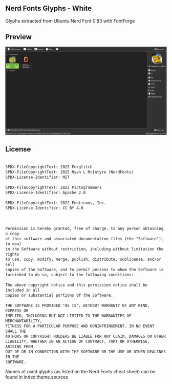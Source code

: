 <!--
SPDX-FileCopyrightText: 2025 Furglitch

SPDX-License-Identifier: MIT
-->

Nerd Fonts Glyphs - White
---
Glyphs extracted from Ubuntu Nerd Font 0.83 with FontForge

## Preview
![Main Screen Preview](./preview.png)

## License
```

SPDX-FileCopyrightText: 2025 Furglitch
SPDX-FileCopyrightText: 2025 Ryan L McIntyre (NerdFonts)
SPDX-License-Identifier: MIT

SPDX-FileCopyrightText: 2022 Pictogrammers 
SPDX-License-Identifier: Apache 2.0

SPDX-FileCopyrightText: 2022 Fonticons, Inc. 
SPDX-License-Identifier: CC BY 4.0



Permission is hereby granted, free of charge, to any person obtaining a copy
of this software and associated documentation files (the "Software"), to deal
in the Software without restriction, including without limitation the rights
to use, copy, modify, merge, publish, distribute, sublicense, and/or sell
copies of the Software, and to permit persons to whom the Software is
furnished to do so, subject to the following conditions:

The above copyright notice and this permission notice shall be included in all
copies or substantial portions of the Software.

THE SOFTWARE IS PROVIDED "AS IS", WITHOUT WARRANTY OF ANY KIND, EXPRESS OR
IMPLIED, INCLUDING BUT NOT LIMITED TO THE WARRANTIES OF MERCHANTABILITY,
FITNESS FOR A PARTICULAR PURPOSE AND NONINFRINGEMENT. IN NO EVENT SHALL THE
AUTHORS OR COPYRIGHT HOLDERS BE LIABLE FOR ANY CLAIM, DAMAGES OR OTHER
LIABILITY, WHETHER IN AN ACTION OF CONTRACT, TORT OR OTHERWISE, ARISING FROM,
OUT OF OR IN CONNECTION WITH THE SOFTWARE OR THE USE OR OTHER DEALINGS IN THE
SOFTWARE.
```

Names of used glyphs (as listed on the Nerd Fonts cheat sheet) can be found in index.theme.sources